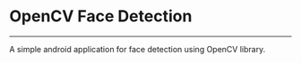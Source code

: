 <h1>OpenCV Face Detection</h1>
<hr>

A simple android application for face detection using OpenCV library.
